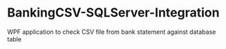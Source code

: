 # BankingCSV-SQLServer-Integration
WPF application to check CSV file from bank statement against database table
